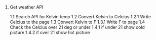 1. Get weather API

    1.1 Search API for Kelvin temp
    1.2 Convert Kelvin to Celcius
        1.2.1 Write Celcius to the page
    1.3 Convert Kelvin to F
        1.3.1 Write F to page
    1.4 Check the Celcius over 21 deg or under 
        1.4.1 if under 21 show cold picture
        1.4.2 if over 21 show hot picture